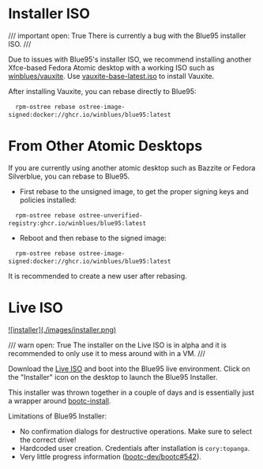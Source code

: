 

# Installer ISO

/// important
    open: True
There is currently a bug with the Blue95 installer ISO.
///

Due to issues with Blue95's installer ISO, we recommend installing another Xfce-based Fedora Atomic desktop with a working ISO such as [winblues/vauxite](https://github.com/winblues/vauxite). Use [vauxite-base-latest.iso](https://pub-969fbc86b5f24e4d81c6d022e8fd8dde.r2.dev/vauxite-base-latest.iso) to install Vauxite.

After installing Vauxite, you can rebase directly to Blue95:

```
  rpm-ostree rebase ostree-image-signed:docker://ghcr.io/winblues/blue95:latest
```

# From Other Atomic Desktops
If you are currently using another atomic desktop such as Bazzite or Fedora Silverblue, you can rebase to Blue95.

- First rebase to the unsigned image, to get the proper signing keys and policies installed:

```
  rpm-ostree rebase ostree-unverified-registry:ghcr.io/winblues/blue95:latest
```

- Reboot and then rebase to the signed image:

```
  rpm-ostree rebase ostree-image-signed:docker://ghcr.io/winblues/blue95:latest
```

It is recommended to create a new user after rebasing.

# Live ISO
<a href="../images/installer.png">
![installer](./images/installer.png)
</a>

/// warn
    open: True
The installer on the Live ISO is in alpha and it is recommended to only use it to mess around with in a VM.
///

Download the [Live ISO](https://pub-969fbc86b5f24e4d81c6d022e8fd8dde.r2.dev/blue95-live-latest.iso) and boot into the Blue95 live environment. Click on the "Installer" icon on the desktop to launch the Blue95 Installer.

This installer was thrown together in a couple of days and is essentially just a wrapper around [bootc-install](https://bootc-dev.github.io/bootc/bootc-install.html).

Limitations of Blue95 Installer:

- No confirmation dialogs for destructive operations. Make sure to select the correct drive!
- Hardcoded user creation. Credentials after installation is `cory:topanga`.
- Very little progress information ([bootc-dev/bootc#542](https://github.com/bootc-dev/bootc/issues/542)).
